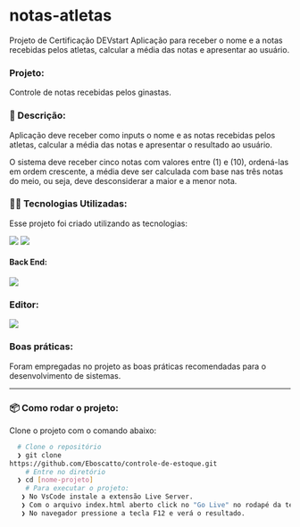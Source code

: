 # notas-atletas
 Projeto de Certificação DEVstart
Aplicação para receber o nome e a notas recebidas pelos atletas, calcular a média das notas e apresentar ao usuário.
### Projeto:
Controle de notas recebidas pelos ginastas.

### :rocket: Descrição:
<p>
    Aplicação deve receber como inputs o nome e as notas recebidas pelos atletas, calcular a média das notas e apresentar o resultado ao usuário.
</p>

<P>
    O sistema deve receber cinco notas com valores entre (1) e (10), ordená-las em ordem crescente, a média deve ser calculada com base nas três notas do meio, ou seja, deve desconsiderar a maior e a menor nota.
</P>

### 👨‍💻️ Tecnologias Utilizadas:
Esse projeto foi criado utilizando as tecnologias:
<div>
  <img src="https://img.shields.io/badge/HTML5-E34F26?style=for-the-badge&logo=html5&logoColor=white">
  <img src="https://img.shields.io/badge/CSS3-1572B6?style=for-the-badge&logo=css3&logoColor=white">  
</div>

#### Back End:
<div>
   <img src="https://img.shields.io/badge/JavaScript-323330?style=for-the-badge&logo=javascript&logoColor=F7DF1E">

</div>

### Editor:
<img src="https://img.shields.io/badge/Visual_Studio_Code-0078D4?style=for-the-badge&logo=visual%20studio%20code&logoColor=white">


### Boas práticas:
Foram empregadas no projeto as boas práticas recomendadas para o desenvolvimento de sistemas.

---

### 📦️ Como rodar o projeto:
Clone o projeto com o comando abaixo:
```bash
  # Clone o repositório
  ❯ git clone 
https://github.com/Eboscatto/controle-de-estoque.git
	# Entre no diretório
  ❯ cd [nome-projeto]
	# Para executar o projeto:   
   ❯ No VsCode instale a extensão Live Server.
   ❯ Com o arquivo index.html aberto click no "Go Live" no rodapé da tela.
   ❯ No navegador pressione a tecla F12 e verá o resultado.
